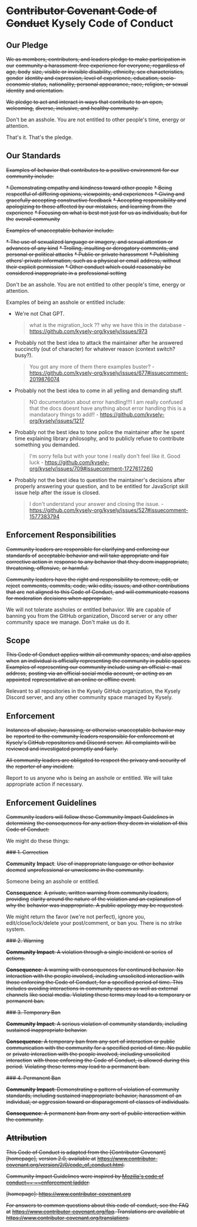 # ~~Contributor Covenant Code of Conduct~~ Kysely Code of Conduct

## Our Pledge

~~We as members, contributors, and leaders pledge to make participation in our~~
~~community a harassment-free experience for everyone, regardless of age, body~~
~~size, visible or invisible disability, ethnicity, sex characteristics, gender~~
~~identity and expression, level of experience, education, socio-economic status,~~
~~nationality, personal appearance, race, religion, or sexual identity~~
~~and orientation.~~

~~We pledge to act and interact in ways that contribute to an open, welcoming,~~
~~diverse, inclusive, and healthy community.~~

Don't be an asshole.
You are not entitled to other people's time, energy or attention.

That's it. That's the pledge.

## Our Standards

~~Examples of behavior that contributes to a positive environment for our~~
~~community include:~~

~~* Demonstrating empathy and kindness toward other people~~
~~* Being respectful of differing opinions, viewpoints, and experiences~~
~~* Giving and gracefully accepting constructive feedback~~
~~* Accepting responsibility and apologizing to those affected by our mistakes,~~
  ~~and learning from the experience~~
~~* Focusing on what is best not just for us as individuals, but for the~~
  ~~overall community~~

~~Examples of unacceptable behavior include:~~

~~* The use of sexualized language or imagery, and sexual attention or~~
  ~~advances of any kind~~
~~* Trolling, insulting or derogatory comments, and personal or political attacks~~
~~* Public or private harassment~~
~~* Publishing others' private information, such as a physical or email~~
  ~~address, without their explicit permission~~
~~* Other conduct which could reasonably be considered inappropriate in a~~
  ~~professional setting~~

Don't be an asshole.
You are not entitled to other people's time, energy or attention.

Examples of being an asshole or entitled include:

* We're not Chat GPT.
  > what is the migration_lock ?? why we have this in the database - https://github.com/kysely-org/kysely/issues/973
* Probably not the best idea to attack the maintainer after he answered succinctly (out of character) for whatever reason (context switch? busy?).
  > You got any more of them there examples buster? - https://github.com/kysely-org/kysely/issues/677#issuecomment-2019876074
* Probably not the best idea to come in all yelling and demanding stuff.
  > NO documentation about error handling!!!!
  > I am really confused that the docs doesnt have anything about error handling
  > this is a mandataory things to add!! - https://github.com/kysely-org/kysely/issues/1217
* Probably not the best idea to tone police the maintainer after he spent time explaining library philosophy, and to publicly refuse to contribute something you demanded.
  > I'm sorry fella but with your tone I really don't feel like it. Good luck - https://github.com/kysely-org/kysely/issues/709#issuecomment-1727617260
* Probably not the best idea to question the maintainer's decisions after properly answering your question, and to be entitled for JavaScript skill issue help after the issue is closed.
  > I don't understand your answer and closing the issue. - https://github.com/kysely-org/kysely/issues/527#issuecomment-1577383794

## Enforcement Responsibilities

~~Community leaders are responsible for clarifying and enforcing our standards of~~
~~acceptable behavior and will take appropriate and fair corrective action in~~
~~response to any behavior that they deem inappropriate, threatening, offensive,~~
~~or harmful.~~

~~Community leaders have the right and responsibility to remove, edit, or reject~~
~~comments, commits, code, wiki edits, issues, and other contributions that are~~
~~not aligned to this Code of Conduct, and will communicate reasons for moderation~~
~~decisions when appropriate.~~

We will not tolerate assholes or entitled behavior.
We are capable of banning you from the GitHub organization, Discord server or any 
other community space we manage. Don't make us do it.

## Scope

~~This Code of Conduct applies within all community spaces, and also applies when~~
~~an individual is officially representing the community in public spaces.~~
~~Examples of representing our community include using an official e-mail address,~~
~~posting via an official social media account, or acting as an appointed~~
~~representative at an online or offline event.~~

Relevant to all repositories in the Kysely GitHub organization, the Kysely Discord 
server, and any other community space managed by Kysely.

## Enforcement

~~Instances of abusive, harassing, or otherwise unacceptable behavior may be~~
~~reported to the community leaders responsible for enforcement at~~
~~Kysely's GitHub repositories and Discord server.~~
~~All complaints will be reviewed and investigated promptly and fairly.~~

~~All community leaders are obligated to respect the privacy and security of the~~
~~reporter of any incident.~~

Report to us anyone who is being an asshole or entitled.
We will take appropriate action if necessary.

## Enforcement Guidelines

~~Community leaders will follow these Community Impact Guidelines in determining~~
~~the consequences for any action they deem in violation of this Code of Conduct:~~

We might do these things:

~~### 1. Correction~~

**Community Impact**: ~~Use of inappropriate language or other behavior deemed~~
~~unprofessional or unwelcome in the community.~~

Someone being an asshole or entitled.

**Consequence**: ~~A private, written warning from community leaders, providing~~
~~clarity around the nature of the violation and an explanation of why the~~
~~behavior was inappropriate. A public apology may be requested.~~

We might return the favor (we're not perfect), ignore you, edit/close/lock/delete 
your post/comment, or ban you. There is no strike system.

~~### 2. Warning~~

~~**Community Impact**: A violation through a single incident or series~~
~~of actions.~~

~~**Consequence**: A warning with consequences for continued behavior. No~~
~~interaction with the people involved, including unsolicited interaction with~~
~~those enforcing the Code of Conduct, for a specified period of time. This~~
~~includes avoiding interactions in community spaces as well as external channels~~
~~like social media. Violating these terms may lead to a temporary or~~
~~permanent ban.~~

~~### 3. Temporary Ban~~

~~**Community Impact**: A serious violation of community standards, including~~
~~sustained inappropriate behavior.~~

~~**Consequence**: A temporary ban from any sort of interaction or public~~
~~communication with the community for a specified period of time. No public or~~
~~private interaction with the people involved, including unsolicited interaction~~
~~with those enforcing the Code of Conduct, is allowed during this period.~~
~~Violating these terms may lead to a permanent ban.~~

~~### 4. Permanent Ban~~

~~**Community Impact**: Demonstrating a pattern of violation of community~~
~~standards, including sustained inappropriate behavior,  harassment of an~~
~~individual, or aggression toward or disparagement of classes of individuals.~~

~~**Consequence**: A permanent ban from any sort of public interaction within~~
~~the community.~~

## ~~Attribution~~

~~This Code of Conduct is adapted from the [Contributor Covenant][homepage],~~
~~version 2.0, available at~~
~~https://www.contributor-covenant.org/version/2/0/code_of_conduct.html.~~

~~Community Impact Guidelines were inspired by [Mozilla's code of conduct~~
~~enforcement ladder](https://github.com/mozilla/diversity).~~

~~[homepage]: https://www.contributor-covenant.org~~

~~For answers to common questions about this code of conduct, see the FAQ at~~
~~https://www.contributor-covenant.org/faq. Translations are available at~~
~~https://www.contributor-covenant.org/translations.~~
